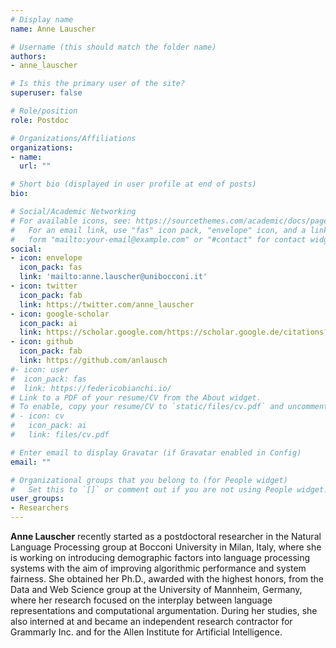 ```yaml
---
# Display name
name: Anne Lauscher

# Username (this should match the folder name)
authors:
- anne_lauscher

# Is this the primary user of the site?
superuser: false

# Role/position
role: Postdoc

# Organizations/Affiliations
organizations:
- name:
  url: ""

# Short bio (displayed in user profile at end of posts)
bio:

# Social/Academic Networking
# For available icons, see: https://sourcethemes.com/academic/docs/page-builder/#icons
#   For an email link, use "fas" icon pack, "envelope" icon, and a link in the
#   form "mailto:your-email@example.com" or "#contact" for contact widget.
social:
- icon: envelope
  icon_pack: fas
  link: 'mailto:anne.lauscher@unibocconi.it'  
- icon: twitter
  icon_pack: fab
  link: https://twitter.com/anne_lauscher
- icon: google-scholar
  icon_pack: ai
  link: https://scholar.google.com/https://scholar.google.de/citations?hl=en&user=IbJS3UEAAAAJ
- icon: github
  icon_pack: fab
  link: https://github.com/anlausch
#- icon: user
#  icon_pack: fas
#  link: https://federicobianchi.io/
# Link to a PDF of your resume/CV from the About widget.
# To enable, copy your resume/CV to `static/files/cv.pdf` and uncomment the lines below.
# - icon: cv
#   icon_pack: ai
#   link: files/cv.pdf

# Enter email to display Gravatar (if Gravatar enabled in Config)
email: ""

# Organizational groups that you belong to (for People widget)
#   Set this to `[]` or comment out if you are not using People widget.
user_groups:
- Researchers
---
```


**Anne Lauscher** recently started as a postdoctoral researcher in the Natural Language Processing group at Bocconi University in Milan, Italy, where she is working on introducing demographic factors into language processing systems with the aim of improving algorithmic performance and system fairness. She obtained her Ph.D., awarded with the highest honors, from the Data and Web Science group at the University of Mannheim, Germany, where her research focused on the interplay between language representations and computational argumentation. During her studies, she also interned at and became an independent research contractor for Grammarly Inc. and for the Allen Institute for Artificial Intelligence. 
